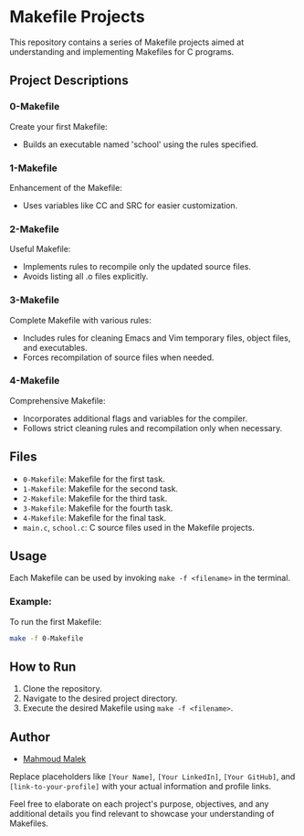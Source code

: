 # Makefile Projects

This repository contains a series of Makefile projects aimed at understanding and implementing Makefiles for C programs.

## Project Descriptions

### 0-Makefile

Create your first Makefile:
- Builds an executable named 'school' using the rules specified.

### 1-Makefile

Enhancement of the Makefile:
- Uses variables like CC and SRC for easier customization.

### 2-Makefile

Useful Makefile:
- Implements rules to recompile only the updated source files.
- Avoids listing all .o files explicitly.

### 3-Makefile

Complete Makefile with various rules:
- Includes rules for cleaning Emacs and Vim temporary files, object files, and executables.
- Forces recompilation of source files when needed.

### 4-Makefile

Comprehensive Makefile:
- Incorporates additional flags and variables for the compiler.
- Follows strict cleaning rules and recompilation only when necessary.

## Files

- `0-Makefile`: Makefile for the first task.
- `1-Makefile`: Makefile for the second task.
- `2-Makefile`: Makefile for the third task.
- `3-Makefile`: Makefile for the fourth task.
- `4-Makefile`: Makefile for the final task.
- `main.c`, `school.c`: C source files used in the Makefile projects.

## Usage

Each Makefile can be used by invoking `make -f <filename>` in the terminal.

### Example:

To run the first Makefile:

```bash
make -f 0-Makefile
```

## How to Run

1. Clone the repository.
2. Navigate to the desired project directory.
3. Execute the desired Makefile using `make -f <filename>`.

## Author

- [Mahmoud Malek](https://github.com/mahmoud-malek)

Replace placeholders like `[Your Name]`, `[Your LinkedIn]`, `[Your GitHub]`, and `[link-to-your-profile]` with your actual information and profile links.

Feel free to elaborate on each project's purpose, objectives, and any additional details you find relevant to showcase your understanding of Makefiles.
